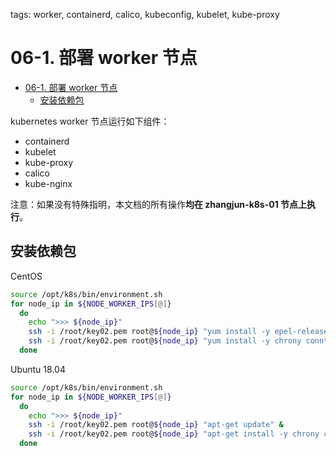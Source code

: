 tags: worker, containerd, calico, kubeconfig, kubelet, kube-proxy

# 06-1. 部署 worker 节点

<!-- TOC -->

- [06-1. 部署 worker 节点](#06-1-部署-worker-节点)
    - [安装依赖包](#安装依赖包)

<!-- /TOC -->

kubernetes worker 节点运行如下组件：

+ containerd
+ kubelet
+ kube-proxy
+ calico
+ kube-nginx

注意：如果没有特殊指明，本文档的所有操作**均在 zhangjun-k8s-01 节点上执行**。

## 安装依赖包
CentOS
``` bash
source /opt/k8s/bin/environment.sh
for node_ip in ${NODE_WORKER_IPS[@]}
  do
    echo ">>> ${node_ip}"
    ssh -i /root/key02.pem root@${node_ip} "yum install -y epel-release" &
    ssh -i /root/key02.pem root@${node_ip} "yum install -y chrony conntrack ipvsadm ipset jq iptables curl sysstat libseccomp wget socat git" &
  done
```

Ubuntu 18.04
``` bash
source /opt/k8s/bin/environment.sh
for node_ip in ${NODE_WORKER_IPS[@]}
  do
    echo ">>> ${node_ip}"
    ssh -i /root/key02.pem root@${node_ip} "apt-get update" &
    ssh -i /root/key02.pem root@${node_ip} "apt-get install -y chrony conntrack ipvsadm ipset jq iptables curl sysstat libseccomp2 wget socat git" &
  done
```